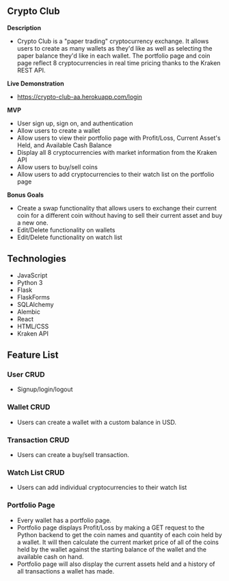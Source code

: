 ## Crypto Club 

**Description**
* Crypto Club is a "paper trading" cryptocurrency exchange. It allows users to create as many wallets as they'd like as well as selecting the paper balance they'd like in each wallet. The portfolio page and coin page reflect 8 cryptocurrencies in real time pricing thanks to the Kraken REST API. 

**Live Demonstration**
* https://crypto-club-aa.herokuapp.com/login

**MVP**
* User sign up, sign on, and authentication 
* Allow users to create a wallet
* Allow users to view their portfolio page with Profit/Loss, Current Asset's Held, and Available Cash Balance
* Display all 8 cryptocurrencies with market information from the Kraken API
* Allow users to buy/sell coins
* Allow users to add cryptocurrencies to their watch list on the portfolio page


**Bonus Goals**
* Create a swap functionality that allows users to exchange their current coin for a different coin without having to sell their current asset and buy a new one.
* Edit/Delete functionality on wallets 
* Edit/Delete functionality on watch list 

## Technologies
 - JavaScript
 - Python 3
 - Flask
 - FlaskForms
 - SQLAlchemy
 - Alembic
 - React
 - HTML/CSS
 - Kraken API

## Feature List
 ### User CRUD
  - Signup/login/logout

 ### Wallet CRUD
  - Users can create a wallet with a custom balance in USD. 

 ### Transaction CRUD
  - Users can create a buy/sell transaction.

 ### Watch List CRUD
  - Users can add individual cryptocurrencies to their watch list

 ### Portfolio Page
  - Every wallet has a portfolio page.
  - Portfolio page displays Profit/Loss by making a GET request to the Python backend to get the coin names and quantity of each coin held by a wallet. It will then calculate the current market price of all of the coins held by the wallet against the starting balance of the wallet and the available cash on hand. 
  - Portfolio page will also display the current assets held and a history of all transactions a wallet has made. 

